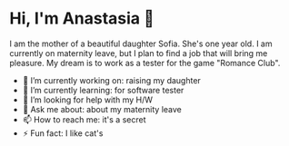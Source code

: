 # Hi, I'm Anastasia 👋
I am the mother of a beautiful daughter Sofia. She's one year old. I am currently on maternity leave, but I plan to find a job that will bring me pleasure. My dream is to work as a tester for the game "Romance Club".

- 🔭 I’m currently working on: raising my daughter
- 🌱 I’m currently learning: for software tester
- 🤔 I’m looking for help with my H/W
- 💬 Ask me about: about my maternity leave
- 📫 How to reach me: it's a secret
- ⚡ Fun fact: I like cat's